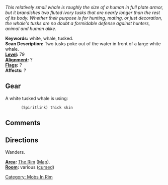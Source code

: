 *This relatively small whale is roughly the size of a human in full
plate armor, but it brandishes two fluted ivory tusks that are nearly
longer than the rest of its body. Whether their purpose is for hunting,
mating, or just decoration, the whale's tusks are no doubt a formidable
defense against hunters, animal and human alike.*

**Keywords:** white, whale, tusked.  
**Scan Description:** Two tusks poke out of the water in front of a
large white whale.  
**[Level](Level "wikilink"):** 79  
**[Alignment](Alignment "wikilink"):** ?  
**[Flags](:Category:_Mob_Types "wikilink"):** ?  
**Affects:** ?  

## Gear

A white tusked whale is using:

` `<worn on body>`      (Spiritlink) thick skin`

## Comments

## Directions

Wanders.

**[Area](:Category:_Areas "wikilink"):** [The
Rim](:Category:_Rim "wikilink") ([Map](Rim_Map "wikilink")).  
**[Room](:Category:_Rooms "wikilink"):** various
([cursed](Cursed_Rooms "wikilink"))  

[Category: Mobs In Rim](Category:_Mobs_In_Rim "wikilink")
